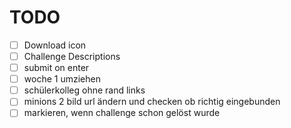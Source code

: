 # TODO

- [ ] Download icon
- [ ] Challenge Descriptions
- [ ] submit on enter
- [ ] woche 1 umziehen
- [ ] schülerkolleg ohne rand links
- [ ] minions 2 bild url ändern und checken ob richtig eingebunden
- [ ] markieren, wenn challenge schon gelöst wurde